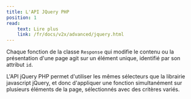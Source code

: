 ```yaml
---
title: L'API JQuery PHP
position: 1
read:
    text: Lire plus
    link: /fr/docs/v2x/advanced/jquery.html
---
```


Chaque fonction de la classe `Response` qui modifie le contenu ou la présentation d'une page agit sur un élément unique, identifié par son attribut `id`.

L'API jQuery PHP permet d'utiliser les mêmes sélecteurs que la librairie javascript jQuery, et donc d'appliquer une fonction simultanément sur plusieurs éléments de la page, sélectionnés avec des critères variés.
